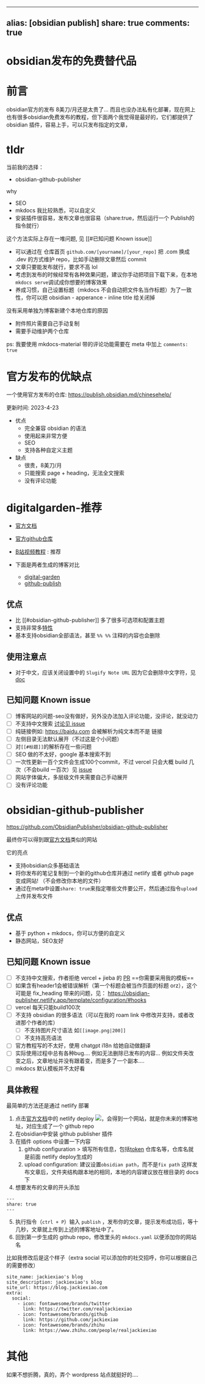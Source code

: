 
---
alias: [obsidian publish]
share: true
comments: true
---
# obsidian发布的免费替代品

# 前言
obsidian官方的发布 8美刀/月还是太贵了... 而且也没办法私有化部署，现在网上也有很多obsidian免费发布的教程，但下面两个我觉得是最好的，它们都提供了 obsidian 插件，容易上手，可以只发布指定的文章，

# tldr
当前我的选择： 
- obsidian-github-publisher

why
- SEO
- mkdocs 我比较熟悉，可以自定义
- 安装插件很容易，发布文章也很容易（share:true，然后运行一个 Publish的指令就行）

这个方法实际上存在一堆问题, 见 [[#已知问题 Known issue]]
- 可以通过在 仓库首页 `github.com/[yourname]/[your_repo]` 把 .com 换成 .dev 的方式维护 repo，比如手动删除文章然后 commit
- 文章只要能发布就行，要求不高 lol
- 考虑到发布的时候经常有各种效果问题，建议你手动把项目下载下来，在本地`mkdocs serve`调试成你想要的博客效果
- 养成习惯，自己设置标题（mkdocs 不会自动把文件名当作标题）为了一致性，你可以把 obsidian - apperance - inline title 给关闭掉

没有采用单独为博客新建个本地仓库的原因
- 附件照片需要自己手动复制
- 需要手动维护两个仓库


ps: 我要使用 mkdocs-material 带的评论功能需要在 meta 中加上 `comments: true
`

# 官方发布的优缺点
一个使用官方发布的仓库: https://publish.obsidian.md/chinesehelp/

更新时间: 2023-4-23

- 优点
   - 完全兼容 obsidian 的语法
   - 使用起来非常方便
   - SEO
   - 支持各种自定义主题
- 缺点
    - 很贵，8美刀/月
    - 只能搜索 page + heading，无法全文搜索
    - 没有评论功能

# digitalgarden-推荐

- [官方文档](https://dg-docs.ole.dev/)
- [官方github仓库](https://github.com/oleeskild/obsidian-digital-garden)
- [B站视频教程](https://www.bilibili.com/video/BV13V4y1c76b) : 推荐

- 下面是两者生成的博客对比
    - [digital-garden](https://digitalgarden-lime.vercel.app/)
    - [github-publish](https://obsidian-github-publish.vercel.app)

## 优点
- 比 [[#obsidian-github-publisher]] 多了很多可选项和配置主题
- 支持非常多[特性](https://dg-docs.ole.dev/features/)
- 基本支持obsidian全部语法，甚至 `%% %%` 注释的内容也会删除

## 使用注意点
- 对于中文，应该关闭设置中的 `Slugify Note URL` 因为它会删除中文字符，见 [doc](https://dg-docs.ole.dev/getting-started/05-other-settings/#slugify-note-url)

## 已知问题 Known issue
- [ ] 博客网站的问题-seo没有做好，另外没办法加入评论功能，没评论，就没动力
- [ ] 不支持中文搜索 [讨论见 issue](https://github.com/oleeskild/obsidian-digital-garden/issues/219)
- [ ] 纯链接例如: https://baidu.com 会被解析为纯文本而不是 链接
- [ ] 左侧目录无法默认展开（不过这是个小问题）
- [ ] 对`[[#标题]]`的解析存在一些问题
- [ ] SEO 做的不太好，google 基本搜索不到
- [ ] 一次性更新一百个文件会生成100个commit，不过 vercel 只会大概 build 几次（不会build 一百次）见 [issue](https://github.com/oleeskild/obsidian-digital-garden/issues/211)
- [ ] 网站字体偏大，多层级文件夹需要自己手动展开
- [ ] 没有评论功能

# obsidian-github-publisher
https://github.com/ObsidianPublisher/obsidian-github-publisher

最终你可以得到跟[官方文档](https://obsidian-publisher.netlify.app/)类似的网站

它的亮点
- 支持obsidian众多基础语法
- 将你发布的笔记复制到一个新的github仓库并通过 netlify 或者 github page变成网站! （不会修改你本地的文件）
- 通过在meta中设置`share: true`来指定哪些文件要公开，然后通过指令`upload`上传并发布文件

## 优点
- 基于 python + mkdocs，你可以方便的自定义
- 静态网站，SEO友好

## 已知问题 Known issue
- [ ] 不支持中文搜索，作者拒绝 vercel + jieba 的 [PR](https://github.com/ObsidianPublisher/publisher-template-netlify/pull/2) ==你需要采用我的模板==
- [ ] 如果含有header1会被错误解析（第一个标题会被当作页面的标题 orz），这个可能是 fix_heading 带来的问题，见： https://obsidian-publisher.netlify.app/template/configuration/#hooks
- [ ] vercel 每天只能build100次
- [ ] 不支持 obsidian 的很多语法（可以在我的 roam link 中修改并支持，或者改进那个作者的库）
    - [ ] 不支持图片尺寸语法 如`[[image.png|200]]`
    - [ ] 不支持高亮语法
- [ ] 官方教程写的不太好，使用 chatgpt i18n 给她自动做翻译
- [ ] 实际使用过程中总有各种bug.... 例如无法删除已发布的内容... 例如文件夹改变之后，文章地址并没有跟着变，而是多了一个副本....
- [ ] mkdocs 默认模板并不太好看

## 具体教程

最简单的方法还是通过 netlify 部署
1. 点击[官方文档](https://obsidian-publisher.netlify.app/)中的 netlify deploy <a href="https://app.netlify.com/start/deploy?repository=https://github.com/ObsidianPublisher/publisher-template-netlify"><img src="https://www.netlify.com/img/deploy/button.svg"></a>，会得到一个网站，就是你未来的博客地址，对应生成了一个 github repo
2. 在obsidian中安装 github publisher 插件
3. 在插件 options 中设置一下内容
    1. github configuration > 填写所有信息，包括[token](https://github.com/settings/tokens) 仓库名等，仓库名就是前面 netlify deploy生成的
    2. upload configuration: 建议设置`obsidian path`，而不是`fix path` 这样发布文章后，文件夹结构跟本地的相同，本地的内容建议放在根目录的 docs 下
4. 想要发布的文章的开头添加
```
---
share: true
---
```
5. 执行指令（`ctrl + P`）输入 `publish` ，发布你的文章，提示发布成功后，等十几秒，文章就上传到上述的博客地址中了。
6. 回到第一步生成的 github repo，修改里头的 `mkdocs.yaml` 以便添加你的网站名

比如我修改后是这个样子（extra social 可以添加你的社交招呼，你可以根据自己的需要修改）
```
site_name: jackiexiao's blog
site_description: jackiexiao's blog
site_url: https://blog.jackiexiao.com
extra:
  social:
    - icon: fontawesome/brands/twitter
      link: https://twitter.com/realjackiexiao
    - icon: fontawesome/brands/github
      link: https://github.com/jackiexiao
    - icon: fontawesome/brands/zhihu
      link: https://www.zhihu.com/people/realjackiexiao
```


# 其他
如果不想折腾，真的，弄个 wordpress 站点就挺好的....